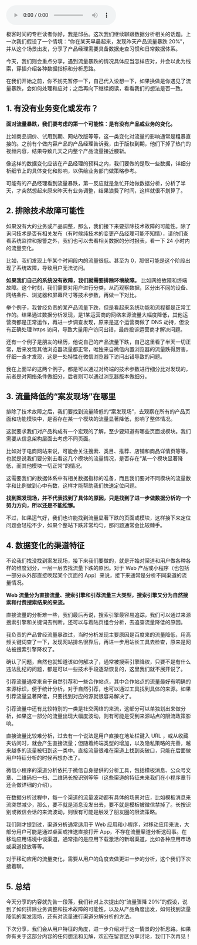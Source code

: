 <audio title="23 _ 突发式流量数据暴跌，产品经理应该如何应对？【分析篇】" src="https://static001.geekbang.org/resource/audio/25/7f/2571295de365cf6dddf14f9a68a05d7f.mp3" controls="controls"></audio> 
<p>极客时间的专栏读者你好，我是邱岳。这次我们继续聊跟数据分析相关的话题。上一次我们假设了一个情境：“你在某天早晨起来，发现昨天产品流量暴跌 20%”，并从这个场景出发，分享了产品经理需要具备数据走查习惯和日常数据体系。</p>
<p>今天，我们则会重点分享，遇到流量暴跌的情况具体应当怎样应对，并会以此为线索，穿插介绍各种数据指标和分析思路。</p>
<p>在我们开始之前，你不妨先暂停一下，自己代入设想一下，如果换做是你遇见了流量暴跌，会如何处理和应对；之后再向下继续阅读，看看我们的想法是否一致。</p>
<h2>1. 有没有业务变化或发布？</h2>
<p><strong>面对流量暴跌，我们要考虑的第一个可能性：是有没有产品或业务的变化。</strong></p>
<p>比如商品调价、试用到期、网站改版等等，这一类变化对流量的影响通常是粗暴直接的。之前有个做内容产品的产品经理告诉我，由于版权到期，他们下掉了热门的视频内容，结果导致几天之内整个产品流量接近腰斩。</p>
<p>像这样的数据变化应该在产品经理的预料之内，我们要做的是取一些数据，详细分析细节上的具体变化和影响，以供给业务部门做策略参考。</p>
<p>可能有的产品经理看到流量暴跌，第一反应就是急忙开始做数据分析，分析了半天，才突然想起来原来昨天有业务调整，结果浪费了时间，这样就很不划算了。</p><!-- [[[read_end]]] -->
<h2>2. 排除技术故障可能性</h2>
<p>如果没有大的业务或产品调整，那么，我们接下来要排除技术故障的可能性。除了询问技术是否有相关发布（有时候纯技术的变更产品经理可能不知情），请他们查看系统监控和报警之外，我们也可以去看相关数据的分时报表，看一下 24 小时内的流量变化。</p>
<p>比如，我们发现上午某个时间段内的流量很低。甚至为 0，那很可能是这个阶段出现了系统故障，导致用户无法访问。</p>
<p><strong>如果我们自己的系统没有故障，我们就需要排除环境故障。</strong> 比如网络故障和终端故障。这个时刻，我们需要对用户进行分类，从而观察数据，区分出不同的设备、网络条件、浏览器和屏幕尺寸等技术参数，再做一下对比。</p>
<p>举个例子，我曾经负责的某产品流量下跌，但是看起来系统功能和流程都是正常工作的。结果通过数据分析发现，是1某运营商的网络来源流量大幅度降低，其他运营商都是正常运作，再进一步调查发现，原来是这个运营商做了 DNS 劫持，但没有正确处理 https 访问，导致大量用户访问出错，最终投诉运营商才解决问题。</p>
<p>还有一个例子是朋友的经历，他说自己的产品流量下跌，自己这里看了半天一切正常，后来发现其他浏览器流量都正常，唯独来自微信内置浏览器的流量跌得厉害，仔细一查才发现，这是一处特性在微信浏览器下访问出错导致的问题。</p>
<p>我在上面举的这两个例子，都是可以通过对终端的技术参数进行细分比对发现的，前者是对网络条件做细分，后者则可以通过浏览器版本做细分。</p>
<h2>3. 流量降低的“案发现场”在哪里</h2>
<p>排除了技术故障之后，我们要找到流量降低的“案发现场”，去观察在所有的产品页面和功能模块中，是否存在某一个模块的流量显著降低，影响了整体情况。</p>
<p>这就要求我们对产品构成有一个宏观的了解，至少要知道有哪些页面或模块。我们需要从信息架构层面去考虑不同页面。</p>
<p>比如对于电商网站来说，可能会关注搜索、类目、推荐、店铺和商品详情页等等。也就是说我们要分别去看这几个模块的流量情况，是否存在“某一个模块显著降低，而其他模块一切正常”的情况。</p>
<p>这需要我们的数据体系中有相关数据指标的准备，而且我们要对不同模块的流量数字和比例做到心中有数，这样才能帮助我们快速定位问题。</p>
<p><strong>找到案发现场，并不代表找到了具体的原因，只是找到了进一步做数据分析的一个努力方向，所以还是不能松懈。</strong></p>
<p>不过，如果运气好，我们也许能找到流量显著下跌的页面或模块，这样接下来定位问题会轻松不少，如果个整站下跌非常均匀，那问题通常会比较棘手。</p>
<h2>4. 数据变化的渠道特征</h2>
<p>不论我们找没找到案发现场，接下来我们要做的，就是开始对渠道和用户做各种各样的维度划分，一层一层去找流量下跌的原因。对于 Web 产品或小程序（也包括一部分从外部直接唤起某个页面的 App）来说，接下来通常是分析不同渠道的流量情况。</p>
<p><strong>Web 流量分为直接流量、搜索引擎和引荐流量三大类型，搜索引擎又分为自然搜索和付费搜索结果的来流。</strong></p>
<p>直接流量的分析难一些，我们最后再说，搜索引擎最容易追踪，我们可以通过来源搜索引擎和关键词去判断。还可以与着陆页组合分析，去追查流量降低的原因。</p>
<p>我负责的产品曾经流量暴跌过，当时分析发现主要原因是百度来的流量降低，用高频关键词查了一下，发现网站排名很靠后，再进一步用站长工具去检查，原来是网站被搜索引擎降权了。</p>
<p>确认了问题，自然也就知道该如何解决了，通常被搜索引擎降权，只要不是有什么违法乱纪的问题，都是可以一些技术手段逐渐恢复的，这里我们就不展开说了。</p>
<p>引荐流量通常来自于自然引荐和一些合作站点，其中合作站点的流量最好有明确的来源标识，便于统计分析，对于自然引荐，也可以通过工具找到具体的来源。如果引荐流量显著降低，只要找到对应的源就很容易解决了。</p>
<p>引荐流量中还有比较特别的一类是社交网络的来流，这部分可以单独划出来做分析，如果这一部分的流量出现大幅度波动，则有可能是受到来源站点的限流政策影响。</p>
<p>直接流量比较难分析，过去有一个说法是用户直接在地址栏键入 URL ，或从收藏夹访问时，就会产生直接流量；但随着终端类型的增加，以及隐私策略的完善，越来越多的流量被归到这一类中。直接流量很难在渠道上找到突破口，只能在后面做用户特征分析的时候再想办法了。</p>
<p>微信小程序的渠道分析依托于微信自身提供的分析工具，包括模板消息、公众号文章、二维码扫一扫、二维码长按识别等等（这些渠道的特征未来我们在小程序章节还会做详细的介绍）。</p>
<p>在数据分析过程中，每一个渠道的流量波动都有具体的场景对应，比如模板消息来流突然减少，那么，要不就是消息没发出去，要不就是模板被微信禁掉了。长按识别或微信会话的来流波动，则很有可能是触发了朋友圈的限流策略。</p>
<p>我们刚才提到过，渠道分析通常适用于 Web 应用和小程序，对移动应用来说，大部分用户可能是通过桌面或推送直接打开 App，不存在流量渠道分析这码事。在移动应用语境中谈渠道，通常指的是应用下载激活的新增渠道，比如各种应用市场或渠道投放等等。</p>
<p>对于移动应用的流量变化，需要从用户的角度去做更进一步的分析，这个我们下次接着聊。</p>
<h2>5. 总结</h2>
<p>今天分享的内容就先告一段落，我们针对上次提出的“流量骤降 20%”的假设，说到了如何排除业务调整和技术故障的可能性，以及从产品角度出发，如何找到流量降低的案发现场，还有对流量进行渠道分解分析的方法。</p>
<p>下次分享，我们会从用户特征的角度，进一步介绍对于这一情景的分析思路。如果你有关于这部分内容的任何想法和见解，欢迎在留言区分享讨论，我们下次再见！</p>
<p></p>
